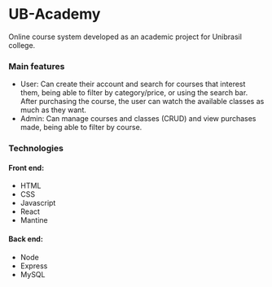 # UB-Academy
Online course system developed as an academic project for Unibrasil college.

### Main features

- User: Can create their account and search for courses that interest them, being able to filter by category/price, or using the search bar. After purchasing the course, the user can watch the available classes as much as they want.
- Admin: Can manage courses and classes (CRUD) and view purchases made, being able to filter by course.

### Technologies

#### Front end:
- HTML
- CSS
- Javascript
- React
- Mantine


#### Back end:
- Node
- Express
- MySQL
